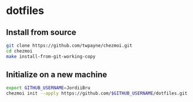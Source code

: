 # dotfiles

## Install from source

```bash
git clone https://github.com/twpayne/chezmoi.git
cd chezmoi
make install-from-git-working-copy
```

## Initialize on a new machine

```bash
export GITHUB_USERNAME=JordiiBru
chezmoi init --apply https://github.com/$GITHUB_USERNAME/dotfiles.git
```
